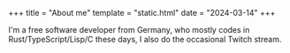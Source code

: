 +++
title = "About me"
template = "static.html"
date = "2024-03-14"
+++

I'm a free software developer from Germany, who mostly codes in Rust/TypeScript/Lisp/C these days, I also do the occasional Twitch stream.